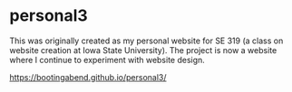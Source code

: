 # personal3
This was originally created as my personal website for SE 319 (a class on website creation at Iowa State University).
The project is now a website where I continue to experiment with website design.

https://bootingabend.github.io/personal3/
